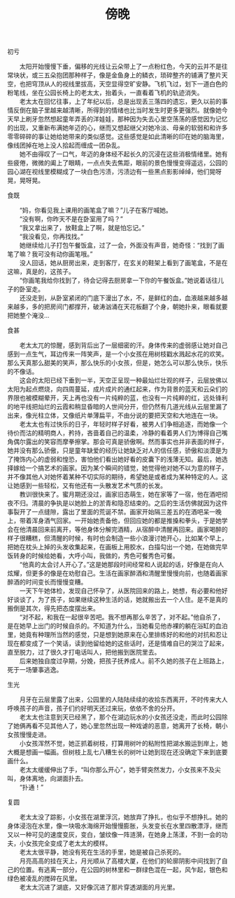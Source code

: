 ﻿---
layout: post
title: "傍晚"
description: ""
category: 
tags: 碎碎念
---
初亏

　　太阳开始慢慢下垂，偏移的光线让云朵带上了一点粉红色，今天的云并不是往常块状，或三五朵抱团那种样子，像是金鱼身上的鳞衣，琐碎整齐的铺满了整片天空，也把穹顶从人的视线里拔高，天空显得空旷安静。飞机飞过，划下一道白色的粉笔线，坐在公园长椅上的老太太，抬着头，一直看着飞机的轨迹消失。  
　　老太太在回忆往事，上了年纪以后，总是出现丢三落四的遗忘，更久以前的事情反倒在脑子里越来越清晰，所得到的情绪也比当时发生时更多更强烈。就像她今天早上刷牙忽然想起童年弄丢的洋娃娃，那种因为失去心里空荡荡的感觉因为记忆的出现，又重新布满她年迈的心，继而又想起继父对她冷淡、母亲的软弱和和许多零零碎碎的事让她给她带来的类似感觉。这些感觉是如此清晰的印在她的脑海里，像线团掉在地上没人拾起而缠成一团杂乱。  
　　她不由得叹了一口气，年迈的身体经不起长久的沉浸在这些消极情绪里。她有些疲倦，微微的阖上了眼睛，一点点失去焦距，眼前的景色慢慢变得遥远，公园的园心湖在视线里模糊成了一块白色污渍，污渍边有一些黑点影影绰绰，他们晃呀晃，晃呀晃。  


食既

　　“妈，你看见我上课用的画笔盒了嘛？”儿子在客厅喊她。</br>
　　“没有啊，你昨天不是在卧室用了吗？”</br>
　　“我又拿出来了，放鞋盒上了啊，就是怕忘记。”</br>
　　“我没看见，你再找找。”</br>
　　她继续给儿子打包午餐饭盒，过了一会，外面没有声音，她奇怪：“找到了画笔了嘛？我可没有动你画笔哦。”</br>
　　没人回话，她从厨房出来，走到客厅，在玄关的鞋架上看到了画笔盒，不是在这嘛，真是的，这孩子。</br>
　　“你画笔我给你找到了，待会记得去厨房拿一下你的午餐饭盒。”她说着话往儿子的卧室走。</br>
　　还没走到，从卧室紧闭的门底下漫出了水，不，是鲜红的血，血液越来越多越来越多，多的把房间门都撑开，破涛汹涌在天花板翻了个身，朝她扑来，眼看就要把她整个淹没...


食甚

　　老太太兀的惊醒，感到背后出了一层细密的汗。身体传来的虚弱感让她对自己感到一点生气，耳边传来一阵笑声，是一个小女孩在用树枝戳水溅起水花的欢笑。那么天真那么甜美的笑声，那么快乐的小女孩，但是，她怎么可以那么快乐，快乐的不像话。</br>
　　这会的太阳已经下垂到一半，天空正呈现一种最灿烂壮观的样子，云层放佛以太阳为起点燃烧，向四周蔓延，成片成片的通红起来，作为背景的蓝天和云朵们的界限也被模糊晕开，天上再也没有一片纯粹的蓝，也没有一片纯粹的红，远处锋利的地平线把灿烂的云霞和稍显昏暗的人世间分开，但仍然有几道光线从云层里漏了出来，像光柱立体，又像纸片单薄扁平，不由分说的要把天空和大地连在一块。</br>
　　老太太也有过快乐的日子，年轻时样子好看，被男人们争相追逐，而她像一个待价而沽的精明商人，矜持，吝啬着自己的温柔，冷静的看着男人们为博得自己嘴角偶尔露出的笑容而摩拳擦掌。那会可真是骄傲啊。然而事实也并非表面的样子，她并没有那么骄傲，只是童年缺爱的经历让她缺乏对人的信任感，骄傲和淡漠是为了掩饰内心的虚弱和惶恐，害怕他们看出她好看的皮囊下的浅薄无知。最后，她选择嫁给一个搞艺术的画家。因为某个瞬间的错觉，她觉得他对她不以为意的样子，并不像其他人对她怀着某种不切实际的期待，希望她是或者成为某种特定的人。这让她感到一些轻松，又有他还有一头散发艺术气质的长发。</br>
　　教训很快来了。蜜月期还没过，画家旧态萌生，她在家等了一宿，他在酒吧彻夜不归。清晨的争执是以她脸上的淤青和隐忍结束的。之后的生活仿佛就因为这件事裂开了一点缝隙，露出了里面的荒诞不禁。画家开始隔三差五的在酒吧呆一晚上，带着浑身酒气回家。一开始她责备他，但回应她的都是推搡和拳头，于是她学会在他清晨回来前离开，等他身体分解完酒精，从宿醉中清醒再回来。画家喝醉的样子很糟糕，但清醒的时候，有时也会制造一些小浪漫讨她开心，比如某个早上，把她在枕头上掉的头发收集起来，在画板上用胶水，白描勾出一个她，在她做完早饭转身的时候给她看，大呼小叫，我做的，秀色可餐秀色可餐。</br>
　　“他真的太会讨人开心了。”这是她那段时间经常和人说起的话，好像是在向人炫耀，但更多的像是在劝慰自己。生活在画家醉酒和清醒里慢慢向前，也随着画家醉酒的时间变长而慢慢变糟。</br>
　　一天下午她体检，发现自己怀孕了，从医院回来的路上，她想，有必要和他好好谈谈了，为了孩子，如果继续这种生活的话，她就搬出去一个人住。是不是真的搬倒是其次，得先把态度摆出来。</br>
　　“对不起，和我在一起很辛苦吧。我不想再那么辛苦了，对不起。”他自杀了，是在她早上出门的时候自杀的。不知道为什么，当她看见他赤裸的躺在浴缸的血泊里，她竟有种理所当然的感觉，只是想到她原来在心里排练好的和他的对抗和忍让现在都变成了一个笑话，读到他留给她的这些话时，还是情难自已的哭泣了起来，直至脱力，过了很久才打电话叫人，把他搬到医院里去。</br>
　　后来她独自度过孕期，分娩，把孩子抚养成人。前不久她的孩子在上班路上，死于一场肇事逃逸。</br>


生光

　　月牙在云层里露了出来，公园里的人陆陆续续的收拾东西离开，不时传来大人呼唤孩子的声音，孩子们约好明天还过来玩，依依不舍的分开。</br>
　　老太太也注意到天已经黑了，那个在湖边玩水的小女孩还没走，而此时公园除了她俩再看不见其他人了，她心里忽然出现一种戏谑的恶意，她离开了长椅，朝小女孩慢慢走进。</br>
　　小女孩浑然不觉，她正抓着树枝，打算用树叶的粘附性把湖水搬运到岸上，她大概是想画一幅画。但树枝上乱七八糟生长的树叶让她到现在还没确定下来到底要画什么。</br>
　　老太太缓缓伸出了手，“叫你那么开心”，她手臂突然发力，小女孩来不及尖叫，身体离地，向湖面扑去。</br>
　　“扑通！”</br>


复圆

　　老太太没了踪影，小女孩在湖里浮沉，她放弃了挣扎，也似乎不想挣扎。她的身体浸泡在水里，像一块吸水海绵开始慢慢膨胀，头发变长在水里四散漂浮，继而又以一种可见的速度变灰，变白，皱纹像一阵涟漪，在她身上荡漾，不到一会的功夫，小女孩完全变成了老太太的模样。</br>
　　老太太很平静，她没有死在生活的手里，她是被自己杀死的。</br>
　　月亮高高的挂在天上，月光顺从了高楼大厦，在他们的轮廓阴影中间找到了自己的位置。有逃离一部分，在公园的树林里和一群绿色混在一起，风乍起，银色和绿色被凌乱的搅碎在风里。</br>
　　老太太沉进了湖底，又好像沉进了那片穿透湖面的月光里。</br>
 
